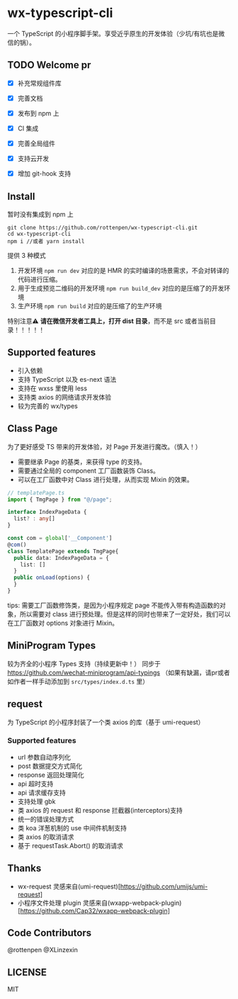 # wx-typescript-cli
一个 TypeScript 的小程序脚手架。享受近乎原生的开发体验（少坑/有坑也是微信的锅）。

## TODO Welcome pr

- [x] 补充常规组件库
- [x] 完善文档
- [x] 发布到 npm 上
- [x] CI 集成
- [x] 完善全局组件
- [x] 支持云开发
- [x] 增加 git-hook 支持


## Install
暂时没有集成到 npm 上
```
git clone https://github.com/rottenpen/wx-typescript-cli.git
cd wx-typescript-cli
npm i //或者 yarn install
```
提供 3 种模式
1. 开发环境 `npm run dev` 对应的是 HMR 的实时编译的场景需求，不会对转译的代码进行压缩。
2. 用于生成预览二维码的开发环境 `npm run build_dev` 对应的是压缩了的开发环境
3. 生产环境 `npm run build` 对应的是压缩了的生产环境

特别注意⚠️ **请在微信开发者工具上，打开 dist 目录**，而不是 src 或者当前目录！！！！！

## Supported features
- 引入依赖
- 支持 TypeScript 以及 es-next 语法
- 支持在 wxss 里使用 less
- 支持类 axios 的网络请求开发体验
- 较为完善的 wx/types

## Class Page

为了更好感受 TS 带来的开发体验，对 Page 开发进行魔改。（慎入！）
- 需要继承 Page 的基类，来获得 type 的支持。
- 需要通过全局的 component 工厂函数装饰 Class。
- 可以在工厂函数中对 Class 进行处理，从而实现 Mixin 的效果。

``` TypeScript
// templatePage.ts
import { TmgPage } from "@/page";

interface IndexPageData {
  list? : any[]
}

const com = global['__Component']
@com()
class TemplatePage extends TmgPage{
  public data: IndexPageData = {
    list: []
  }
  public onLoad(options) {
  }
}
```

tips: 
需要工厂函数修饰类，是因为小程序规定 page 不能传入带有构造函数的对象，所以需要对 class 进行预处理。但是这样的同时也带来了一定好处，我们可以在工厂函数对 options 对象进行 Mixin。

## MiniProgram Types
较为齐全的小程序 Types 支持（持续更新中！）
同步于 https://github.com/wechat-miniprogram/api-typings （如果有缺漏，请pr或者如作者一样手动添加到 `src/types/index.d.ts` 里）

## request
为 TypeScript 的小程序封装了一个类 axios 的库（基于 umi-request）
### Supported features
- url 参数自动序列化
- post 数据提交方式简化
- response 返回处理简化
- api 超时支持
- api 请求缓存支持
- 支持处理 gbk
- 类 axios 的 request 和 response 拦截器(interceptors)支持
- 统一的错误处理方式
- 类 koa 洋葱机制的 use 中间件机制支持
- 类 axios 的取消请求
- 基于 requestTask.Abort() 的取消请求

## Thanks
- wx-request 灵感来自(umi-request)[https://github.com/umijs/umi-request]
- 小程序文件处理 plugin 灵感来自(wxapp-webpack-plugin)[https://github.com/Cap32/wxapp-webpack-plugin]

## Code Contributors
@rottenpen
@XLinzexin

## LICENSE
MIT
